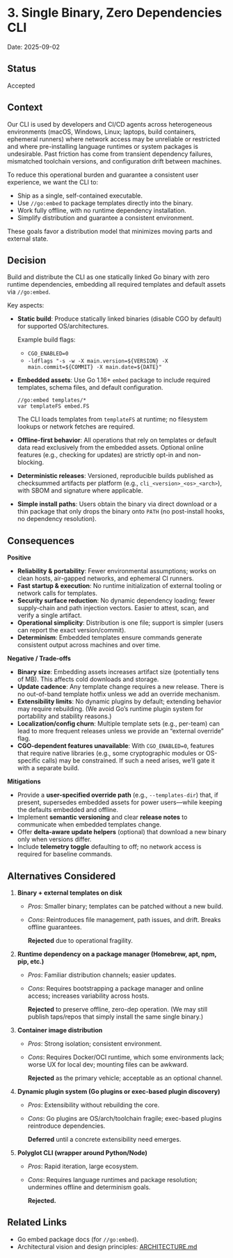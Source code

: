 # 3. Single Binary, Zero Dependencies CLI

Date: 2025-09-02

## Status

Accepted

## Context
Our CLI is used by developers and CI/CD agents across heterogeneous environments (macOS, Windows, Linux; laptops, build containers, ephemeral runners) where network access may be unreliable or restricted and where pre-installing language runtimes or system packages is undesirable. Past friction has come from transient dependency failures, mismatched toolchain versions, and configuration drift between machines.

To reduce this operational burden and guarantee a consistent user experience, we want the CLI to:

* Ship as a single, self-contained executable.
* Use `//go:embed` to package templates directly into the binary.
* Work fully offline, with no runtime dependency installation.
* Simplify distribution and guarantee a consistent environment.

These goals favor a distribution model that minimizes moving parts and external state.

## Decision
Build and distribute the CLI as one statically linked Go binary with zero runtime dependencies, embedding all required templates and default assets via `//go:embed`.

Key aspects:

* **Static build**: Produce statically linked binaries (disable CGO by default) for supported OS/architectures.

  Example build flags:
  * `CGO_ENABLED=0`
  * `-ldflags "-s -w -X main.version=${VERSION} -X main.commit=${COMMIT} -X main.date=${DATE}"`
* **Embedded assets**: Use Go 1.16+ `embed` package to include required templates, schema files, and default configuration.
  ```
  //go:embed templates/*
  var templateFS embed.FS
  ```
  The CLI loads templates from `templateFS` at runtime; no filesystem lookups or network fetches are required.
* **Offline-first behavior**: All operations that rely on templates or default data read exclusively from the embedded assets. Optional online features (e.g., checking for updates) are strictly opt-in and non-blocking.
* **Deterministic releases**: Versioned, reproducible builds published as checksummed artifacts per platform (e.g., `cli_<version>_<os>_<arch>`), with SBOM and signature where applicable.
* **Simple install paths**: Users obtain the binary via direct download or a thin package that only drops the binary onto `PATH` (no post-install hooks, no dependency resolution).

## Consequences

**Positive**

* **Reliability & portability**: Fewer environmental assumptions; works on clean hosts, air-gapped networks, and ephemeral CI runners.
* **Fast startup & execution**: No runtime initialization of external tooling or network calls for templates.
* **Security surface reduction**: No dynamic dependency loading; fewer supply-chain and path injection vectors. Easier to attest, scan, and verify a single artifact.
* **Operational simplicity**: Distribution is one file; support is simpler (users can report the exact version/commit).
* **Determinism**: Embedded templates ensure commands generate consistent output across machines and over time.

**Negative / Trade-offs**

* **Binary size**: Embedding assets increases artifact size (potentially tens of MB). This affects cold downloads and storage.
* **Update cadence**: Any template change requires a new release. There is no out-of-band template hotfix unless we add an override mechanism.
* **Extensibility limits**: No dynamic plugins by default; extending behavior may require rebuilding. (We avoid Go’s runtime plugin system for portability and stability reasons.)
* **Localization/config churn**: Multiple template sets (e.g., per-team) can lead to more frequent releases unless we provide an “external override” flag.
* **CGO-dependent features unavailable**: With `CGO_ENABLED=0`, features that require native libraries (e.g., some cryptographic modules or OS-specific calls) may be constrained. If such a need arises, we’ll gate it with a separate build.

**Mitigations**

* Provide a **user-specified override path** (e.g., `--templates-dir`) that, if present, supersedes embedded assets for power users—while keeping the defaults embedded and offline.
* Implement **semantic versioning** and clear **release notes** to communicate when embedded templates change.
* Offer **delta-aware update helpers** (optional) that download a new binary only when versions differ.
* Include **telemetry toggle** defaulting to off; no network access is required for baseline commands.

## Alternatives Considered
1. **Binary + external templates on disk**
    * *Pros*: Smaller binary; templates can be patched without a new build.
    * *Cons*: Reintroduces file management, path issues, and drift. Breaks offline guarantees. 
    
      **Rejected** due to operational fragility.
2. **Runtime dependency on a package manager (Homebrew, apt, npm, pip, etc.)**
    * *Pros*: Familiar distribution channels; easier updates.
    * *Cons*: Requires bootstrapping a package manager and online access; increases variability across hosts. 
      
      **Rejected** to preserve offline, zero-dep operation. (We may still publish taps/repos that simply install the same single binary.)
3. **Container image distribution**
    * *Pros*: Strong isolation; consistent environment.
    * *Cons*: Requires Docker/OCI runtime, which some environments lack; worse UX for local dev; mounting files can be awkward. 
    
      **Rejected** as the primary vehicle; acceptable as an optional channel.
4. **Dynamic plugin system (Go plugins or exec-based plugin discovery)**
    * *Pros*: Extensibility without rebuilding the core.
    * *Cons*: Go plugins are OS/arch/toolchain fragile; exec-based plugins reintroduce dependencies. 
    
      **Deferred** until a concrete extensibility need emerges.
5. **Polyglot CLI (wrapper around Python/Node)**
    * *Pros*: Rapid iteration, large ecosystem.
    * *Cons*: Requires language runtimes and package resolution; undermines offline and determinism goals. 
    
      **Rejected.**

## Related Links
* Go embed package docs (for `//go:embed`).
* Architectural vision and design principles: [ARCHITECTURE.md](../../ARCHITECTURE.md)
<!-- 
* Build recipe (internal): `build/release.md` — includes `CGO_ENABLED=0`, `-ldflags`, cross-compile targets, checksums/signing, and SBOM generation.
* Security posture (internal): `docs/security/supply-chain.md` — artifact signing, provenance, and scanning.
* Issue tracker epics (internal): “CLI Offline-First Distribution”, “Template Embedding & Overrides”. 
-->
